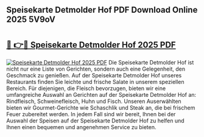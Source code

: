 ## Speisekarte Detmolder Hof PDF Download Online 2025 5V9oV

# <h2><a href="http://gc98wk.nevu.top/?p=Speisekarte+Detmolder+Hof">🔗 👉🔴 Speisekarte Detmolder Hof 2025 PDF</a></h2>

[![Speisekarte Detmolder Hof 2025 PDF](https://i.imgur.com/dBaPXMq.png)](http://gc98wk.nevu.top/?p=Speisekarte+Detmolder+Hof)
Die Speisekarte Detmolder Hof ist nicht nur eine Liste von Gerichten, sondern auch eine Gelegenheit, den Geschmack zu genießen. Auf der Speisekarte Detmolder Hof unseres Restaurants finden Sie leichte und frische Salate in unserem speziellen Bereich. Für diejenigen, die Fleisch bevorzugen, bieten wir eine umfangreiche Auswahl an Gerichten auf der Speisekarte Detmolder Hof an: Rindfleisch, Schweinefleisch, Huhn und Fisch. Unseren Auserwählten bieten wir Gourmet-Gerichte wie Schaschlik und Steak an, die bei frischem Feuer zubereitet werden. In jedem Fall sind wir bereit, Ihnen bei der Auswahl der Speisen auf der Speisekarte Detmolder Hof zu helfen und Ihnen einen bequemen und angenehmen Service zu bieten.
